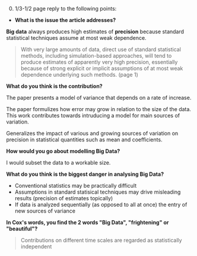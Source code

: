 0. 1/3-1/2 page reply to the following points:
* **What is the issue the article addresses?**

**Big data** always produces high estimates of **precision** because standard statistical techniques assume at most weak dependence.

> With very large amounts of data, direct use
of standard statistical methods, including simulation-based approaches, will tend to produce estimates of
apparently very high precision, essentially because of strong explicit or implicit assumptions of at most
weak dependence underlying such methods. (page 1)


**What do you think is the contribution?**

The paper presents a model of variance that depends on a rate of increase.

The paper formulizes how error may grow in relation to the size of the data. This work contributes towards intruducing a model for main sources of variation.

Generalizes the impact of various and growing sources of variation on precision in statistical quantities such as mean and coefficients.

**How would you go about modelling Big Data?**

I would subset the data to a workable size.

**What do you think is the biggest danger in analysing Big Data?**

* Conventional statistics may be practically difficult
* Assumptions in standard statisical techniques may drive misleading results (precision of estimates topically)
* If data is analyzed sequentially (as opposed to all at once) the entry of new sources of variance 

**In Cox's words, you find the 2 words "Big Data", "frightening" or "beautiful"?**

> Contributions on different time scales are regarded as statistically independent